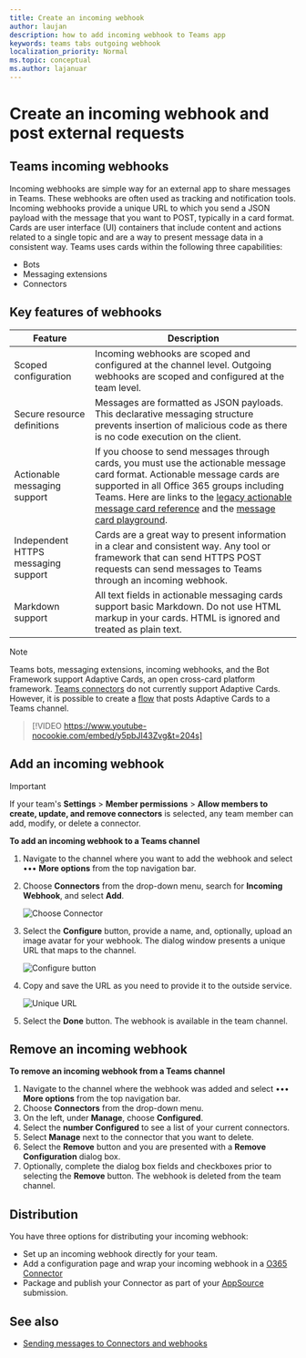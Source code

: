 ```yaml
---
title: Create an incoming webhook
author: laujan
description: how to add incoming webhook to Teams app
keywords: teams tabs outgoing webhook
localization_priority: Normal
ms.topic: conceptual
ms.author: lajanuar
---
```


# Create an incoming webhook and post external requests

## Teams incoming webhooks

 Incoming webhooks are simple way for an external app to share messages in Teams. These webhooks are often used as tracking and notification tools. Incoming webhooks provide a unique URL to which you send a JSON payload with the message that you want to POST, typically in a card format. Cards are user interface (UI) containers that include content and actions related to a single topic and are a way to present message data in a consistent way. Teams uses cards within the following three capabilities:

* Bots
* Messaging extensions
* Connectors

## Key features of webhooks

| Feature | Description |
| ------- | ----------- |
|Scoped configuration|Incoming webhooks are scoped and configured at the channel level. Outgoing webhooks are scoped and configured at the team level.|
|Secure resource definitions|Messages are formatted as JSON payloads. This declarative messaging structure prevents insertion of malicious code as there is no code execution on the client.|
|Actionable messaging support|If you choose to send messages through cards, you must use the actionable message card format. Actionable message cards are supported in all Office 365 groups including Teams. Here are links to the [legacy actionable message card reference](/outlook/actionable-messages/message-card-reference) and the [message card playground](https://messagecardplayground.azurewebsites.net).|
|Independent HTTPS messaging support| Cards are a great way to present information in a clear and consistent way. Any tool or framework that can send HTTPS POST requests can send messages to Teams through an incoming webhook.|
|Markdown support|All text fields in actionable messaging cards support basic Markdown. Do not use HTML markup in your cards. HTML is ignored and treated as plain text.|

> [!NOTE]
> Teams bots, messaging extensions, incoming webhooks, and the Bot Framework support Adaptive Cards, an open cross-card platform framework. [Teams connectors](../../webhooks-and-connectors/how-to/connectors-creating.md) do not currently support Adaptive Cards. However, it is possible to create a [flow](https://flow.microsoft.com/blog/microsoft-flow-in-microsoft-teams/) that posts Adaptive Cards to a Teams channel.

> [!VIDEO https://www.youtube-nocookie.com/embed/y5pbJI43Zvg&t=204s]

## Add an incoming webhook

> [!IMPORTANT]  
> If your team's **Settings** > **Member permissions** > **Allow members to create, update, and remove connectors** is selected, any team member can add, modify, or delete a connector.

**To add an incoming webhook to a Teams channel**

1. Navigate to the channel where you want to add the webhook and select &#8226;&#8226;&#8226; **More options** from the top navigation bar.
1. Choose **Connectors** from the drop-down menu, search for **Incoming Webhook**, and select **Add**.

    ![Choose Connector](~/assets/images/connectors.png)

1. Select the **Configure** button, provide a name, and, optionally, upload an image avatar for your webhook. The dialog window presents a unique URL that maps to the channel.

    ![Configure button](~/assets/images/configure.png)

1. Copy and save the URL as you need to provide it to the outside service.

    ![Unique URL](~/assets/images/url.png)

1. Select the **Done** button. The webhook is available in the team channel.

## Remove an incoming webhook

**To remove an incoming webhook from a Teams channel**

1. Navigate to the channel where the webhook was added and select &#8226;&#8226;&#8226; **More options** from the top navigation bar.
1. Choose **Connectors** from the drop-down menu.
1. On the left, under **Manage**, choose **Configured**.
1. Select the **number Configured** to see a list of your current connectors.
1. Select **Manage** next to the connector that you want to delete.
1. Select the **Remove** button and you are presented with a **Remove Configuration** dialog box.
1. Optionally, complete the dialog box fields and checkboxes prior to selecting the **Remove** button. The webhook is deleted from the team channel.

## Distribution

You have three options for distributing your incoming webhook:

* Set up an incoming webhook directly for your team.
* Add a configuration page and wrap your incoming webhook in a [O365 Connector](~/webhooks-and-connectors/how-to/connectors-creating.md)
* Package and publish your Connector as part of your [AppSource](~/concepts/deploy-and-publish/office-store-guidance.md) submission.

## See also

* [Sending messages to Connectors and webhooks](~/webhooks-and-connectors/how-to/connectors-using.md)
